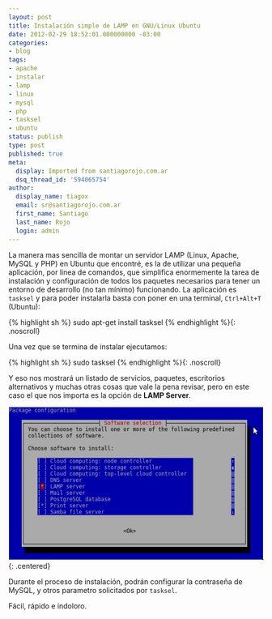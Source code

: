 ```yaml
---
layout: post
title: Instalación simple de LAMP en GNU/Linux Ubuntu
date: 2012-02-29 18:52:01.000000000 -03:00
categories:
- blog
tags:
- apache
- instalar
- lamp
- linux
- mysql
- php
- tasksel
- ubuntu
status: publish
type: post
published: true
meta:
  display: Imported from santiagorojo.com.ar
  dsq_thread_id: '594065754'
author:
  display_name: tiagox
  email: sr@santiagorojo.com.ar
  first_name: Santiago
  last_name: Rojo
  login: admin
---
```

La manera mas sencilla de montar un servidor LAMP (Linux, Apache, MySQL y PHP)
en Ubuntu que encontré, es la de utilizar una pequeña aplicación, por linea de
comandos, que simplifica enormemente la tarea de instalación y configuración de
todos los paquetes necesarios para tener un entorno de desarrollo (no tan
mínimo) funcionando. La aplicación es `tasksel` y para poder instalarla basta
con poner en una terminal, `Ctrl+Alt+T` (Ubuntu):

{% highlight sh %}
sudo apt-get install tasksel
{% endhighlight %}{: .noscroll}

Una vez que se termina de instalar ejecutamos:

{% highlight sh %}
sudo tasksel
{% endhighlight %}{: .noscroll}

Y eso nos mostrará un listado de servicios, paquetes, escritorios alternativos y
muchas otras cosas que vale la pena revisar, pero en este caso el que nos
importa es la opción de **LAMP Server**.

![tasksel](/assets/tasksel.png){: .centered}

Durante el proceso de instalación, podrán configurar la contraseña de MySQL, y
otros parametro solicitados por `tasksel`.

Fácil, rápido e indoloro.
